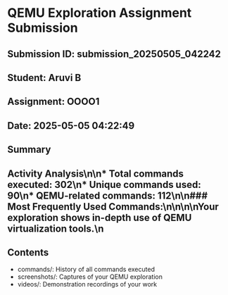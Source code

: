 # QEMU Exploration Assignment Submission

## Submission ID: submission_20250505_042242
## Student: Aruvi B
## Assignment: OOOO1
## Date: 2025-05-05 04:22:49

## Summary


## Activity Analysis\n\n* Total commands executed: 302\n* Unique commands used: 90\n* QEMU-related commands: 112\n\n### Most Frequently Used Commands:\n\n\n\nYour exploration shows in-depth use of QEMU virtualization tools.\n

## Contents
- commands/: History of all commands executed
- screenshots/: Captures of your QEMU exploration
- videos/: Demonstration recordings of your work
